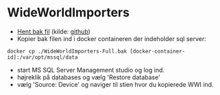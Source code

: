 # WideWorldImporters

- [Hent bak fil](https://github.com/Microsoft/sql-server-samples/releases/download/wide-world-importers-v1.0/WideWorldImporters-Full.bak) (kilde: [github](https://github.com/Microsoft/sql-server-samples/releases/tag/wide-world-importers-v1.0))
- Kopier bak filen ind i docker containeren der indeholder sql server:

`docker cp ./WideWorldImporters-Full.bak [docker-container-id]:/var/opt/mssql/data`
- start MS SQL Server Management studio og log ind.
- højreklik på databases og vælg 'Restore database'
- vælg 'Source: Device' og naviger til stien hvor du kopierede WWI ind.
